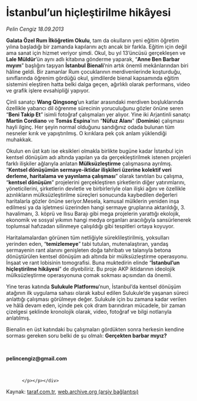 # İstanbul’un hiçleştirilme hikâyesi

*Pelin Cengiz 18.09.2013*

<div class="yazi"><p><strong>Galata Özel Rum İlköğretim Okulu</strong>, tam da okulların yeni eğitim öğretim yılına başladığı bir zamanda kapılarını açtı ancak bir farkla. Eğitim için değil ama sanat için hizmet veriyor şimdi. Okul, bu yıl 13’üncüsü gerçekleşen ve <b>Lale Müldür</b>’ün aynı adlı kitabına gönderme yaparak, “<b>Anne Ben Barbar mıyım</b>” başlığını taşıyan <b>İstanbul Bienali</b>’nin artık önemli mekânlarından biri hâline geldi. Bir zamanlar Rum çocuklarının merdivenlerinde koşturduğu, sınıflarında öğrenim gördüğü okul, şimdilerde bienal kapsamında eğitim sistemini eleştiren hatta belki dalga geçen, ağırlıklı olarak performans, video ve grafik işlere evsahipliği yapıyor. </p>
<p>Çinli sanatçı <b>Wang Qingsong</b>’un katlar arasındaki merdiven boşluklarında özellikle yabancı dil öğrenme sürecinin yoruculuğunu gözler önüne seren “<b>Beni Takip Et</b>” isimli fotoğraf çalışmaları yer alıyor. Yine iki Arjantinli sanatçı <b>Martin Cordiano</b> ve <b>Tomás Espina</b>’nın “<b>Nüfuz Alanı</b>” (<b>Dominio</b>) çalışması hayli ilginç. Her şeyin normal olduğunu sandığınız odada bulunan tüm nesneler kırık ve yapıştırılmış. O kırıklara pek çok anlam yüklendiği muhakkak.</p>Okulun en üst katı ise eksikleri olmakla birlikte bugüne kadar İstanbul için kentsel dönüşüm adı altında yapılan ya da gerçekleştirilmek istenen projeleri farklı ilişkiler ağlarıyla anlatan <b>Mülksüzleştirme</b> çalışmasına ayrılmış. “<b>Kentsel dönüşümün sermaye-iktidar ilişkileri üzerine kolektif veri derleme, haritalama ve yayınlama çalışması</b>” olarak tanıtılan bu çalışma, “<b>kentsel dönüşüm</b>” projelerini gerçekleştiren şirketlerin diğer yatırımlarını, yöneticilerini, şirketlerin devletle ve birbirleriyle olan ilişki ağını ve özellikle azınlıkların mülksüzleştirilme süreçleri sonucunda kaybedilen değerleri haritalarla gözler önüne seriyor.Mesela, kamusal mülklerin yeniden inşa edilmesi ya da işletmesi üzerinden hangi sermaye gruplarına aktarıldığı, 3. havalimanı, 3. köprü ve Ilısu Barajı gibi mega projelerin yarattığı ekolojik, ekonomik ve sosyal yıkımın hangi medya organları aracılığıyla sansürlenerek toplumsal hafızadan silinmeye çalışıldığı gibi tespitleri ortaya koyuyor. 
<p>Haritalamalardan görünen tüm netliğiyle süreklileştirilmiş, yoksulları yerinden eden, “<b>temizlemeye</b>” tabi tutulan, mutenalaştıran, yandaş sermayenin rant alanını genişleten doğa tahribatı ve talanıyla betona dönüştürülen kentsel dönüşüm adı altında bir mülksüzleştirme operasyonu. İnşaat ve rant lobisinin tomografisi. Buna muktedirin elinde “<b>İstanbul’un hiçleştirilme hikâyesi</b>” de diyebiliriz. Bu proje AKP iktidarının ideolojik mülksüzleştirme operasyonuna çomak sokması açısından da önemli.</p>Yine teras katında <b>Sulukule Platformu</b>’nun, İstanbul’da kentsel dönüşüm atağının ilk uygulama sahası olarak kabul edilen Sulukule’de yaşanan süreci anlattığı çalışması görülmeye değer. Sulukule için bu zamana kadar verilen ve hâlâ devam eden, içinde pek çok dram barındıran mücadele, bir zaman çizelgesi şeklinde kronolojik olarak, video, fotoğraf ve bilgi notlarıyla anlatılmış.
<p>Bienalin en üst katındaki bu çalışmaları gördükten sonra herkesin kendine sorması gereken soru belki de şu olmalı: <b>Gerçekten barbar mıyız?</b></p>
<p><strong></strong> </p><p><b>pelincengiz@gmail.com</b><p> 
                                    
          
          
          
          </p></p></div>

Kaynak: [taraf.com.tr](http://www.taraf.com.tr:80/pelin-cengiz/makale-istanbul-un-hiclestirilme-hikayesi.htm), [web.archive.org (arşiv bağlantısı)](http://web.archive.org/web/20130921042305/http://www.taraf.com.tr:80/pelin-cengiz/makale-istanbul-un-hiclestirilme-hikayesi.htm)

